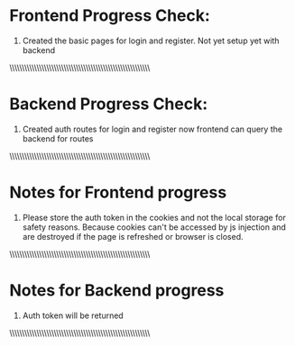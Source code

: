 # Frontend Progress Check:

1. Created the basic pages for login and register. Not yet setup yet with backend

\\\\\\\\\\\\\\\\\\\\\\\\\\\\\\\\\\\\\\\\\\\\\\\\\\\\\\\\\\\\\\\\\\\\\\\\\\\\\\\\\\\\\\\\\\\\\\\\\\\\\\\\\\\\\\\\\\

# Backend Progress Check:

1. Created auth routes for login and register now frontend can query the backend for routes

\\\\\\\\\\\\\\\\\\\\\\\\\\\\\\\\\\\\\\\\\\\\\\\\\\\\\\\\\\\\\\\\\\\\\\\\\\\\\\\\\\\\\\\\\\\\\\\\\\\\\\\\\\\\\\\\\\

# Notes for Frontend progress

1. Please store the auth token in the cookies and not the local storage for safety reasons. Because cookies can't be accessed by js injection and are destroyed if the page is refreshed or browser is closed.

\\\\\\\\\\\\\\\\\\\\\\\\\\\\\\\\\\\\\\\\\\\\\\\\\\\\\\\\\\\\\\\\\\\\\\\\\\\\\\\\\\\\\\\\\\\\\\\\\\\\\\\\\\\\\\\\\\

# Notes for Backend progress

1. Auth token will be returned

\\\\\\\\\\\\\\\\\\\\\\\\\\\\\\\\\\\\\\\\\\\\\\\\\\\\\\\\\\\\\\\\\\\\\\\\\\\\\\\\\\\\\\\\\\\\\\\\\\\\\\\\\\\\\\\\\\
